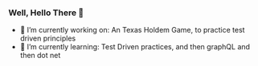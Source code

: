 ### Well, Hello There 👋

- 🔭 I’m currently working on:
  An Texas Holdem Game, to practice test driven principles
- 🌱 I’m currently learning:
  Test Driven practices, and then graphQL and then dot net

<!--
**Johnson-MintyC/Johnson-MintyC** is a ✨ _special_ ✨ repository because its `README.md` (this file) appears on your GitHub profile.

Here are some ideas to get you started:

- 🔭 I’m currently working on:
  An Texas Holdem Game, to practice test driven principles
- 🌱 I’m currently learning ...
  Test Driven practices, and then graphQL and then dot net
- 👯 I’m looking to collaborate on ...
- 🤔 I’m looking for help with ...
- 💬 Ask me about ...
- 📫 How to reach me: ...
- 😄 Pronouns: ...
- ⚡ Fun fact: ...
-->
